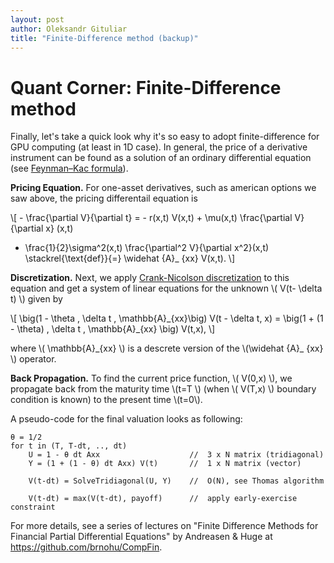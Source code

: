 ```yaml
---
layout: post
author: Oleksandr Gituliar
title: "Finite-Difference method (backup)"
---
```


# **Quant Corner**: Finite-Difference method

Finally, let's take a quick look why it's so easy to adopt finite-difference for GPU computing (at
least in 1D case). In general, the price of a derivative instrument can be found as a solution of an
ordinary differential equation (see
[Feynman–Kac formula](https://en.wikipedia.org/wiki/Feynman%E2%80%93Kac_formula)).

**Pricing Equation.** For one-asset derivatives, such as american options we saw above, the pricing
differentail equation is

\\[ - \frac{\partial V}{\partial t} = - r(x,t) V(x,t) + \mu(x,t) \frac{\partial V}{\partial x} (x,t)

- \frac{1}{2}\sigma^2(x,t) \frac{\partial^2 V}{\partial x^2}(x,t) \stackrel{\text{def}}{=} \widehat
  {A}\_ {xx} V(x,t). \\]

**Discretization.** Next, we apply
[Crank-Nicolson discretization](https://en.wikipedia.org/wiki/Crank%E2%80%93Nicolson_method) to this
equation and get a system of linear equations for the unknown \\( V(t- \delta t) \\) given by

\\[ \big(1 - \theta \, \delta t \, \mathbb{A}\_{xx}\big) V(t - \delta t, x) = \big(1 + (1 - \theta)
\, \delta t \, \mathbb{A}\_{xx} \big) V(t,x), \\]

where \\( \mathbb{A}\_{xx} \\) is a descrete version of the \\(\widehat {A}\_ {xx} \\) operator.

**Back Propagation.** To find the current price function, \\( V(0,x) \\), we propagate back from the
maturity time \\(t=T \\) (when \\( V(T,x) \\) boundary condition is known) to the present time
\\(t=0\\).

A pseudo-code for the final valuation looks as following:

```
θ = 1/2
for t in (T, T-dt, .., dt)
    U = 1 - θ dt Axx                    //  3 x N matrix (tridiagonal)
    Y = (1 + (1 - θ) dt Axx) V(t)       //  1 x N matrix (vector)

    V(t-dt) = SolveTridiagonal(U, Y)    //  O(N), see Thomas algorithm

    V(t-dt) = max(V(t-dt), payoff)      //  apply early-exercise constraint
```

For more details, see a series of lectures on "Finite Difference Methods for Financial Partial
Differential Equations" by Andreasen & Huge at <https://github.com/brnohu/CompFin>.
